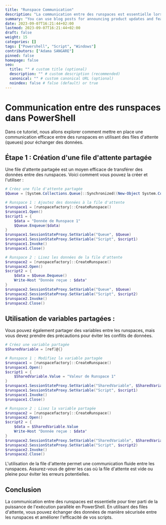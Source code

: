 ```yaml
---
title: "Runspace Communication"
description: "La communication entre des runspaces est essentielle lorsque vous souhaitez exécuter des tâches en parallèle dans PowerShell."
summary: "You can use blog posts for announcing product updates and features."
date: 2023-09-07T16:21:44+02:00
lastmod: 2023-09-07T16:21:44+02:00
draft: false
weight: 15
categories: []
tags: ["Powershell", "Script", "Windows"]
contributors: ["Adama SANGARE"]
pinned: false
homepage: false
seo:
  title: "" # custom title (optional)
  description: "" # custom description (recommended)
  canonical: "" # custom canonical URL (optional)
  noindex: false # false (default) or true
---
```


# Communication entre des runspaces dans PowerShell

Dans ce tutoriel, nous allons explorer comment mettre en place une communication efficace entre des runspaces en utilisant des files d'attente (queues) pour échanger des données.

## Étape 1 : Création d'une file d'attente partagée

Une file d'attente partagée est un moyen efficace de transférer des données entre des runspaces. Voici comment vous pouvez la créer et l'utiliser :

```powershell
# Créez une file d'attente partagée
$Queue = [System.Collections.Queue]::Synchronized((New-Object System.Collections.Queue))

# Runspace 1 : Ajoutez des données à la file d'attente
$runspace1 = [runspacefactory]::CreateRunspace()
$runspace1.Open()
$script1 = {
    $data = "Donnée de Runspace 1"
    $Queue.Enqueue($data)
}
$runspace1.SessionStateProxy.SetVariable("Queue", $Queue)
$runspace1.SessionStateProxy.SetVariable("Script", $script1)
$runspace1.Invoke()
$runspace1.Close()

# Runspace 2 : Lisez les données de la file d'attente
$runspace2 = [runspacefactory]::CreateRunspace()
$runspace2.Open()
$script2 = {
    $data = $Queue.Dequeue()
    Write-Host "Donnée reçue : $data"
}
$runspace2.SessionStateProxy.SetVariable("Queue", $Queue)
$runspace2.SessionStateProxy.SetVariable("Script", $script2)
$runspace2.Invoke()
$runspace2.Close()
```
## Utilisation de variables partagées :
Vous pouvez également partager des variables entre les runspaces, mais vous devez prendre des précautions pour éviter les conflits de données.

```powershell
# Créez une variable partagée
$SharedVariable = [ref]@{}

# Runspace 1 : Modifiez la variable partagée
$runspace1 = [runspacefactory]::CreateRunspace()
$runspace1.Open()
$script1 = {
    $SharedVariable.Value = "Valeur de Runspace 1"
}
$runspace1.SessionStateProxy.SetVariable("SharedVariable", $SharedVariable)
$runspace1.SessionStateProxy.SetVariable("Script", $script1)
$runspace1.Invoke()
$runspace1.Close()

# Runspace 2 : Lisez la variable partagée
$runspace2 = [runspacefactory]::CreateRunspace()
$runspace2.Open()
$script2 = {
    $data = $SharedVariable.Value
    Write-Host "Donnée reçue : $data"
}
$runspace2.SessionStateProxy.SetVariable("SharedVariable", $SharedVariable)
$runspace2.SessionStateProxy.SetVariable("Script", $script2)
$runspace2.Invoke()
$runspace2.Close()
```
L'utilisation de la file d'attente permet une communication fluide entre les runspaces. Assurez-vous de gérer les cas où la file d'attente est vide ou pleine pour éviter les erreurs potentielles.

## Conclusion

La communication entre des runspaces est essentielle pour tirer parti de la puissance de l'exécution parallèle en PowerShell. En utilisant des files d'attente, vous pouvez échanger des données de manière sécurisée entre les runspaces et améliorer l'efficacité de vos scripts.
